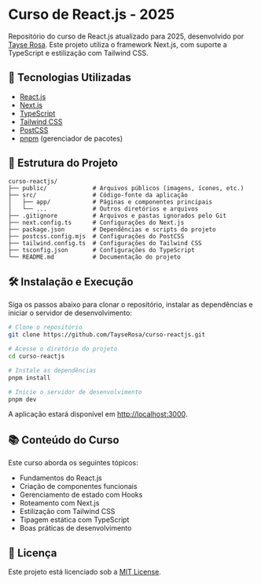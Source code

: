 # Curso de React.js - 2025

Repositório do curso de React.js atualizado para 2025, desenvolvido por [Tayse Rosa](https://github.com/TayseRosa). Este projeto utiliza o framework Next.js, com suporte a TypeScript e estilização com Tailwind CSS.

## 🚀 Tecnologias Utilizadas

- [React.js](https://reactjs.org/)
- [Next.js](https://nextjs.org/)
- [TypeScript](https://www.typescriptlang.org/)
- [Tailwind CSS](https://tailwindcss.com/)
- [PostCSS](https://postcss.org/)
- [pnpm](https://pnpm.io/) (gerenciador de pacotes)

## 📁 Estrutura do Projeto

```
curso-reactjs/
├── public/             # Arquivos públicos (imagens, ícones, etc.)
├── src/                # Código-fonte da aplicação
│   ├── app/            # Páginas e componentes principais
│   └── ...             # Outros diretórios e arquivos
├── .gitignore          # Arquivos e pastas ignorados pelo Git
├── next.config.ts      # Configurações do Next.js
├── package.json        # Dependências e scripts do projeto
├── postcss.config.mjs  # Configurações do PostCSS
├── tailwind.config.ts  # Configurações do Tailwind CSS
├── tsconfig.json       # Configurações do TypeScript
└── README.md           # Documentação do projeto
```

## 🛠️ Instalação e Execução

Siga os passos abaixo para clonar o repositório, instalar as dependências e iniciar o servidor de desenvolvimento:

```bash
# Clone o repositório
git clone https://github.com/TayseRosa/curso-reactjs.git

# Acesse o diretório do projeto
cd curso-reactjs

# Instale as dependências
pnpm install

# Inicie o servidor de desenvolvimento
pnpm dev
```

A aplicação estará disponível em [http://localhost:3000](http://localhost:3000).

## 📚 Conteúdo do Curso

Este curso aborda os seguintes tópicos:

- Fundamentos do React.js
- Criação de componentes funcionais
- Gerenciamento de estado com Hooks
- Roteamento com Next.js
- Estilização com Tailwind CSS
- Tipagem estática com TypeScript
- Boas práticas de desenvolvimento

## 📄 Licença

Este projeto está licenciado sob a [MIT License](LICENSE).
